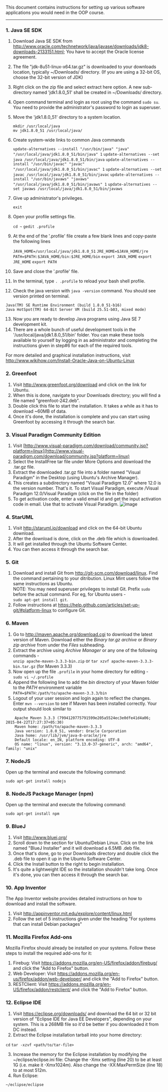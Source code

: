 This document contains instructions for setting up various software applications you would need in the OOP course.

---------------------------------
### 1. Java SE SDK
1. Download Java SE SDK from http://www.oracle.com/technetwork/java/javase/downloads/jdk8-downloads-2133151.html; You have to accept the Oracle license agreement.
2. The file "jdk-8u51-linux-x64.tar.gz" is downloaded to your downloads location, typically ~/Downloads/ directory. (If you are using a 32-bit OS, choose the 32-bit version of JDK)
3. Right click on the zip file and select extract here option. A new sub-directory named 'jdk1.8.0_51' shall be created in ~/Downloads/ directory.
4. Open command terminal and login as root using the command `sudo su`. You need to provide the administrator's password to login as superuser.
5. Move the 'jdk1.8.0_51' directory to a system location.

    `mkdir /usr/local/java`  
    `mv jdk1.8.0_51 /usr/local/java/`
6. Create system-wide links to common Java commands

    `update-alternatives --install "/usr/bin/java" "java" "/usr/local/java/jdk1.8.0_51/bin/java" 1`
    `update-alternatives --set java /usr/local/java/jdk1.8.0_51/bin/java`
    `update-alternatives --install "/usr/bin/javac" "javac" "/usr/local/java/jdk1.8.0_51/bin/javac" 1`
    `update-alternatives --set javac /usr/local/java/jdk1.8.0_51/bin/javac`
    `update-alternatives --install "/usr/bin/javaws" "javaws" "/usr/local/java/jdk1.8.0_51/bin/javaws" 1`
    `update-alternatives --set javaws /usr/local/java/jdk1.8.0_51/bin/javaws`
7. Give up administrator's privileges.

     `exit`
8. Open your profile settings file.

     `cd ~`
      `gedit .profile`
9. At the end of the '.profile' file create a few blank lines and copy-paste the following lines

     `JAVA_HOME=/usr/local/java/jdk1.8.0_51`
      `JRE_HOME=$JAVA_HOME/jre`
      `PATH=$PATH:$JAVA_HOME/bin:$JRE_HOME/bin`
      `export JAVA_HOME`
      `export JRE_HOME`
      `export PATH`
10. Save and close the '.profile' file.
11. In the terminal, type `. .profile` to reload your bash shell profile.
12. Check the java version with `java -version` command. You should see version printed on terminal.
```
Java(TM) SE Runtime Environment (build 1.8.0_51-b16)
Java HotSpot(TM) 64-Bit Server VM (build 25.51-b03, mixed mode)
```
13. Now you are ready to develop Java programs using Java SE 7 development kit.
14. There are a whole bunch of useful development tools in the '/usr/local/java/jdk1.8.0_51/bin' folder. You can make these tools available to yourself by logging in as administrator and completing the instructions given in step#6 for each of the required tools.

For more detailed and graphical installation instructions, visit http://www.wikihow.com/Install-Oracle-Java-on-Ubuntu-Linux

### 2. Greenfoot
1. Visit http://www.greenfoot.org/download and click on the link for Ubuntu.
2. When this is done, navigate to your Downloads directory; you will find a file named "greenfoot-242.deb".
3. Double click this file to start the installation. It takes a while as it has to download ~60MB of data.
4. Once it's done, the installation is complete and you can start using Greenfoot by accessing it through the search bar.

### 3. Visual Paradigm Community Edition
1. Visit [http://www.visual-paradigm.com/download/community.jsp?platform=linux](http://www.visual-paradigm.com/download/community.jsp?platform=linux)
2. Select the InstallFree tar file under More Options and download the .tar.gz file.
3. Extract the downloaded .tar.gz file into a folder named "Visual Paradigm" in the Desktop (using Ubuntu's Archive Manager).
4. This creates a subdirectory named "Visual Paradigm 12.0" where 12.0 is the version number. That's it. To start Visual Paradigm, execute /Visual Paradigm 12.0/Visual Paradigm (click on the file in the folder)
5. To get activation code, enter a valid email id and get the input activation code in email. Use that to activate Visual Paradigm. ![image](https://cloud.githubusercontent.com/assets/5674080/9276299/949221d2-42c0-11e5-869c-72eb4d7d1c9f.png)

### 4. StarUML
1. Visit http://staruml.io/download and click on the 64-bit Ubuntu download.
2. After the download is done, click on the .deb file which is downloaded.
3. It will get installed through the Ubuntu Software Center.
4. You can then access it through the search bar.

### 5. Git
1. Download and install Git from http://git-scm.com/download/linux. Find the command pertaining to your ditribution. Linux Mint users follow the same instructions as Ubuntu.  
    NOTE: You may need superuser privileges to install Git. Prefix `sudo` before the actual command. For eg, for Ubuntu users -  
    `sudo apt-get install git`.
2. Follow instructions at https://help.github.com/articles/set-up-git/#platform-linux to configure Git.

### 6. Maven
1. Go to http://maven.apache.org/download.cgi to download the latest version of Maven. Download either the *Binary tar.gz archive* or *Binary zip archive* from under the *Files* subheading.
2. Extract the archive using *Archive Manager* or any one of the following commands -  
    `unzip apache-maven-3.3.3-bin.zip` or `tar xzvf apache-maven-3.3.3-bin.tar.gz` (for Maven 3.3.3)
3. Now open up the file `.profile` in your home directory for editing -  
    `sudo vi ~/.profile`
4. Append the following line to add the *bin* directory of your Maven folder to the *PATH* environment variable  
    `PATH=$PATH:/path/to/apache-maven-3.3.3/bin`
5. Logout of your user session and login again to reflect the changes. Enter `mvn --version` to see if Maven has been installed correctly. Your output should look similar to
```
    Apache Maven 3.3.3 (7994120775791599e205a5524ec3e0dfe41d4a06; 2015-04-22T17:27:37+05:30)  
    Maven home: /path/to/apache-maven-3.3.3  
    Java version: 1.8.0_51, vendor: Oracle Corporation  
    Java home: /usr/lib/jvm/java-8-oracle/jre  
    Default locale: en_IN, platform encoding: UTF-8  
    OS name: "linux", version: "3.13.0-37-generic", arch: "amd64", family: "unix"
```

### 7. NodeJS
Open up the terminal and execute the following command:

`sudo apt-get install nodejs`

### 8. NodeJS Package Manager (npm)
Open up the terminal and execute the following command:

`sudo apt-get install npm`

### 9. BlueJ
1. Visit http://www.bluej.org/
2. Scroll down to the section for Ubuntu/Debian Linux. Click on the link named "BlueJ Installer" and it will download a 6.5MB .deb file.
3. Once that's done, go to your Downloads directory and double click the .deb file to open it up in the Ubuntu Software Center.
4. Click the Install button to the right to begin installation.
5. It's quite a lightweight IDE so the installation shouldn't take long. Once it's done, you can then access it through the search bar.


### 10. App Inventor
The App Inventor website provides detailed instructions on how to download and install the software.

1. Visit http://appinventor.mit.edu/explore/content/linux.html
2. Follow the set of 5 instructions given under the heading "For systems that can install Debian packages"

### 11. Mozilla Firefox Add-ons
Mozilla Firefox should already be installed on your systems. Follow these steps to install the required add-ons for it:

1. Firebug: Visit https://addons.mozilla.org/en-US/firefox/addon/firebug/ and click the "Add to Firefox" button.
2. Web Developer: Visit https://addons.mozilla.org/en-us/firefox/addon/web-developer/ and click the "Add to Firefox" button.
3. RESTClient: Visit https://addons.mozilla.org/en-US/firefox/addon/restclient/ and click the "Add to Firefox" button.

### 12. Eclipse IDE
1. Visit https://eclipse.org/downloads/ and download the 64 bit or 32 bit version of "Eclipse IDE for Java EE Developers", depending on your system. This is a 268MB file so it'd be better if you downloaded it from DC instead.
2. Extract the Eclipse installation tarball into your home directory:

`cd`
`tar -xzvf <path/to/tar-file>`

3. Increase the memory for the Eclipse installation by modifying the ~/eclipse/eclipse.ini file: Change the -Xmx setting (line 20) to be at least 1G (i.e. make it -Xmx1024m). Also change the -XX:MaxPermSize (line 18) to at most 512m.
4. Run Eclipse:

`~/eclipse/eclipse`
